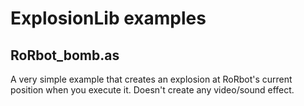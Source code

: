 # ExplosionLib examples
## RoRbot_bomb.as
A very simple example that creates an explosion at RoRbot's current position when you execute it. Doesn't create any video/sound effect.
